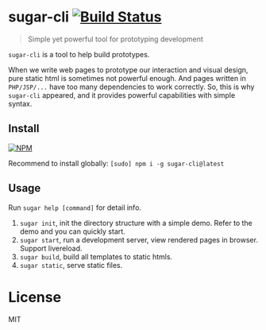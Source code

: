 # sugar-cli [![Build Status](https://travis-ci.org/creeperyang/sugar-cli.svg?branch=master)](https://travis-ci.org/creeperyang/sugar-cli)

> Simple yet powerful tool for prototyping development

`sugar-cli` is a tool to help build prototypes.

When we write web pages to prototype our interaction and visual design, pure static html is sometimes not powerful enough. And pages written in `PHP/JSP/...` have too many dependencies to work correctly. So, this is why `sugar-cli` appeared, and it provides powerful capabilities with simple syntax.

## Install

[![NPM](https://nodei.co/npm/sugar-cli.png?compact=true)](https://nodei.co/npm/sugar-cli/)

Recommend to install globally: `[sudo] npm i -g sugar-cli@latest`

## Usage

Run `sugar help [command]` for detail info.

1. `sugar init`, init the directory structure with a simple demo. Refer to the demo and you can quickly start.
2. `sugar start`, run a development server, view rendered pages in browser. Support livereload.
3. `sugar build`, build all templates to static htmls.
4. `sugar static`, serve static files.

# License

MIT
